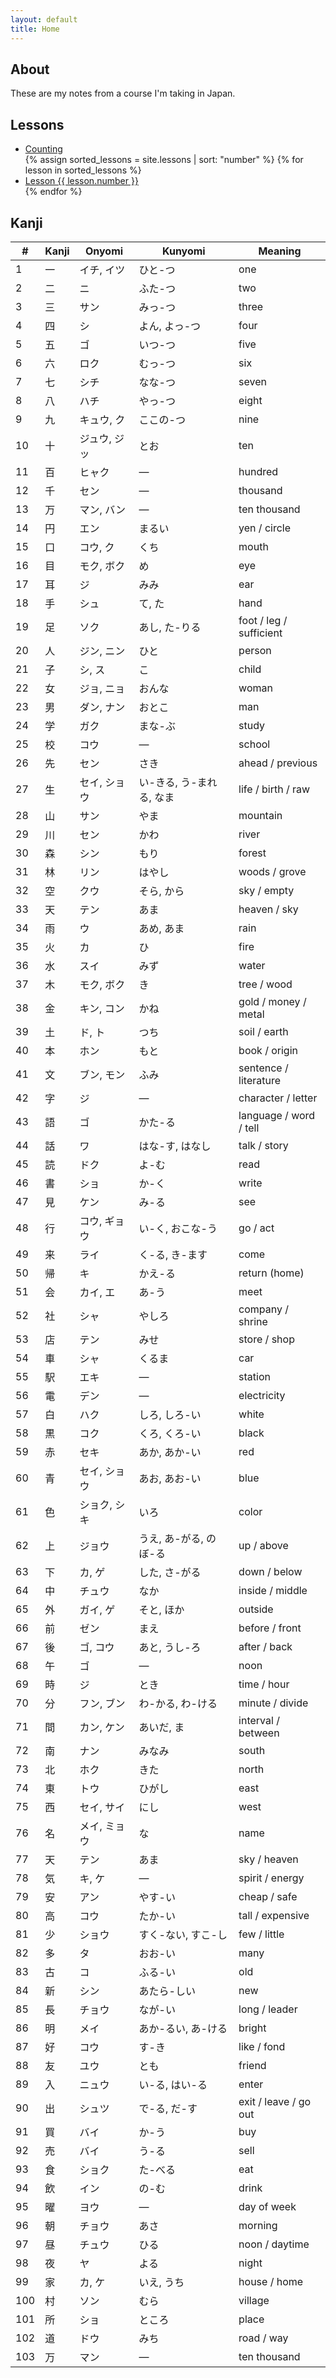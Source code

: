 ```yaml
---
layout: default
title: Home
---
```


## About

These are my notes from a course I'm taking in Japan.

## Lessons

<ul>
    <li><a href="/other/counting.md">Counting</a></li>
    {% assign sorted_lessons = site.lessons | sort: "number" %}
    {% for lesson in sorted_lessons %}
        <li>
            <a href="{{ lesson.url | relative_url }}">Lesson {{ lesson.number }}</a>
        </li>
    {% endfor %}
</ul>

## Kanji

| #   | Kanji | Onyomi       | Kunyomi                  | Meaning                 |
| --- | ----- | ------------ | ------------------------ | ----------------------- |
| 1   | 一    | イチ, イツ   | ひと-つ                  | one                     |
| 2   | 二    | ニ           | ふた-つ                  | two                     |
| 3   | 三    | サン         | みっ-つ                  | three                   |
| 4   | 四    | シ           | よん, よっ-つ            | four                    |
| 5   | 五    | ゴ           | いつ-つ                  | five                    |
| 6   | 六    | ロク         | むっ-つ                  | six                     |
| 7   | 七    | シチ         | なな-つ                  | seven                   |
| 8   | 八    | ハチ         | やっ-つ                  | eight                   |
| 9   | 九    | キュウ, ク   | ここの-つ                | nine                    |
| 10  | 十    | ジュウ, ジッ | とお                     | ten                     |
| 11  | 百    | ヒャク       | —                        | hundred                 |
| 12  | 千    | セン         | —                        | thousand                |
| 13  | 万    | マン, バン   | —                        | ten thousand            |
| 14  | 円    | エン         | まるい                   | yen / circle            |
| 15  | 口    | コウ, ク     | くち                     | mouth                   |
| 16  | 目    | モク, ボク   | め                       | eye                     |
| 17  | 耳    | ジ           | みみ                     | ear                     |
| 18  | 手    | シュ         | て, た                   | hand                    |
| 19  | 足    | ソク         | あし, た-りる            | foot / leg / sufficient |
| 20  | 人    | ジン, ニン   | ひと                     | person                  |
| 21  | 子    | シ, ス       | こ                       | child                   |
| 22  | 女    | ジョ, ニョ   | おんな                   | woman                   |
| 23  | 男    | ダン, ナン   | おとこ                   | man                     |
| 24  | 学    | ガク         | まな-ぶ                  | study                   |
| 25  | 校    | コウ         | —                        | school                  |
| 26  | 先    | セン         | さき                     | ahead / previous        |
| 27  | 生    | セイ, ショウ | い-きる, う-まれる, なま | life / birth / raw      |
| 28  | 山    | サン         | やま                     | mountain                |
| 29  | 川    | セン         | かわ                     | river                   |
| 30  | 森    | シン         | もり                     | forest                  |
| 31  | 林    | リン         | はやし                   | woods / grove           |
| 32  | 空    | クウ         | そら, から               | sky / empty             |
| 33  | 天    | テン         | あま                     | heaven / sky            |
| 34  | 雨    | ウ           | あめ, あま               | rain                    |
| 35  | 火    | カ           | ひ                       | fire                    |
| 36  | 水    | スイ         | みず                     | water                   |
| 37  | 木    | モク, ボク   | き                       | tree / wood             |
| 38  | 金    | キン, コン   | かね                     | gold / money / metal    |
| 39  | 土    | ド, ト       | つち                     | soil / earth            |
| 40  | 本    | ホン         | もと                     | book / origin           |
| 41  | 文    | ブン, モン   | ふみ                     | sentence / literature   |
| 42  | 字    | ジ           | —                        | character / letter      |
| 43  | 語    | ゴ           | かた-る                  | language / word / tell  |
| 44  | 話    | ワ           | はな-す, はなし          | talk / story            |
| 45  | 読    | ドク         | よ-む                    | read                    |
| 46  | 書    | ショ         | か-く                    | write                   |
| 47  | 見    | ケン         | み-る                    | see                     |
| 48  | 行    | コウ, ギョウ | い-く, おこな-う         | go / act                |
| 49  | 来    | ライ         | く-る, き-ます           | come                    |
| 50  | 帰    | キ           | かえ-る                  | return (home)           |
| 51  | 会    | カイ, エ     | あ-う                    | meet                    |
| 52  | 社    | シャ         | やしろ                   | company / shrine        |
| 53  | 店    | テン         | みせ                     | store / shop            |
| 54  | 車    | シャ         | くるま                   | car                     |
| 55  | 駅    | エキ         | —                        | station                 |
| 56  | 電    | デン         | —                        | electricity             |
| 57  | 白    | ハク         | しろ, しろ-い            | white                   |
| 58  | 黒    | コク         | くろ, くろ-い            | black                   |
| 59  | 赤    | セキ         | あか, あか-い            | red                     |
| 60  | 青    | セイ, ショウ | あお, あお-い            | blue                    |
| 61  | 色    | ショク, シキ | いろ                     | color                   |
| 62  | 上    | ジョウ       | うえ, あ-がる, のぼ-る   | up / above              |
| 63  | 下    | カ, ゲ       | した, さ-がる            | down / below            |
| 64  | 中    | チュウ       | なか                     | inside / middle         |
| 65  | 外    | ガイ, ゲ     | そと, ほか               | outside                 |
| 66  | 前    | ゼン         | まえ                     | before / front          |
| 67  | 後    | ゴ, コウ     | あと, うし-ろ            | after / back            |
| 68  | 午    | ゴ           | —                        | noon                    |
| 69  | 時    | ジ           | とき                     | time / hour             |
| 70  | 分    | フン, ブン   | わ-かる, わ-ける         | minute / divide         |
| 71  | 間    | カン, ケン   | あいだ, ま               | interval / between      |
| 72  | 南    | ナン         | みなみ                   | south                   |
| 73  | 北    | ホク         | きた                     | north                   |
| 74  | 東    | トウ         | ひがし                   | east                    |
| 75  | 西    | セイ, サイ   | にし                     | west                    |
| 76  | 名    | メイ, ミョウ | な                       | name                    |
| 77  | 天    | テン         | あま                     | sky / heaven            |
| 78  | 気    | キ, ケ       | —                        | spirit / energy         |
| 79  | 安    | アン         | やす-い                  | cheap / safe            |
| 80  | 高    | コウ         | たか-い                  | tall / expensive        |
| 81  | 少    | ショウ       | すく-ない, すこ-し       | few / little            |
| 82  | 多    | タ           | おお-い                  | many                    |
| 83  | 古    | コ           | ふる-い                  | old                     |
| 84  | 新    | シン         | あたら-しい              | new                     |
| 85  | 長    | チョウ       | なが-い                  | long / leader           |
| 86  | 明    | メイ         | あか-るい, あ-ける       | bright                  |
| 87  | 好    | コウ         | す-き                    | like / fond             |
| 88  | 友    | ユウ         | とも                     | friend                  |
| 89  | 入    | ニュウ       | い-る, はい-る           | enter                   |
| 90  | 出    | シュツ       | で-る, だ-す             | exit / leave / go out   |
| 91  | 買    | バイ         | か-う                    | buy                     |
| 92  | 売    | バイ         | う-る                    | sell                    |
| 93  | 食    | ショク       | た-べる                  | eat                     |
| 94  | 飲    | イン         | の-む                    | drink                   |
| 95  | 曜    | ヨウ         | —                        | day of week             |
| 96  | 朝    | チョウ       | あさ                     | morning                 |
| 97  | 昼    | チュウ       | ひる                     | noon / daytime          |
| 98  | 夜    | ヤ           | よる                     | night                   |
| 99  | 家    | カ, ケ       | いえ, うち               | house / home            |
| 100 | 村    | ソン         | むら                     | village                 |
| 101 | 所    | ショ         | ところ                   | place                   |
| 102 | 道    | ドウ         | みち                     | road / way              |
| 103 | 万    | マン         | —                        | ten thousand            |
